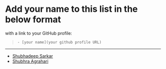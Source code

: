 # Add your name to this list in the below format 
with a link to your GitHub profile:

> `- [your name](your github profile URL)`

---

- [Shubhadeep Sarkar](https://github.com/sshubhadeep)
- [Shubhra Agrahari](https://github.com/shubhra-agrahari)